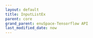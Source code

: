 ```yaml
--- 
layout: default 
title: InputListEx 
parent: core 
grand_parent: enuSpace-Tensorflow API 
last_modified_date: now 
--- 
```


